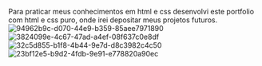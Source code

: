 Para praticar meus conhecimentos em html e css desenvolvi este portfolio com html e css puro, onde irei depositar meus projetos futuros.
![94962b9c-d070-44e9-b359-85aee7971890](https://github.com/user-attachments/assets/a71c3503-4d85-43c4-9698-0652fb0d786c)
![3824099e-4c67-47ad-a4ef-08f637c0e8df](https://github.com/user-attachments/assets/43841739-ddf8-47a1-bea3-f4c0b488a8d0)
![32c5d855-b1f8-4b44-9e7d-d8c3982c4c50](https://github.com/user-attachments/assets/ea8b96af-6c9a-4cdc-aea2-6f47ed0a686b)
![23bf12e5-b9d2-4fdb-9e91-e778820a90ec](https://github.com/user-attachments/assets/1a065a66-9296-4721-a0cd-2fcc6cbbc8cc)
